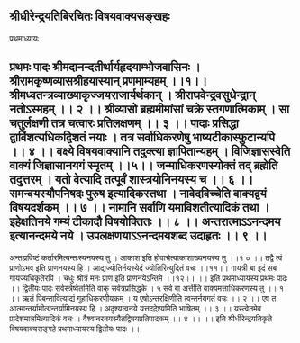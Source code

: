 ## श्रीधीरेन्द्रयतिबिरचितः विषयवाक्यसङ्खहः
प्रथमाध्यायः

प्रथमः पादः
श्रीमदानन्दतीर्थार्यहृदयाम्भोजवासिनः ।
श्रीरामकृष्णव्यासश्रीहयास्यान् प्रणमाम्यहम् ।।१।।
श्रीमध्वतन्त्रव्याख्याकृज्जयराजार्यर्थकान् ।
श्रीराघवेन्द्रवसुधेन्द्रान् नतोऽस्महम् ।। २ ।।
श्रीव्यासो ब्रह्ममीमांसां चक्रे स्तगणात्मिकाम् ।
सा चतुर्लक्षणी तत्र चत्वारः प्रतिलक्षणम् ।। ३ ।।
पादाः प्रसिद्धा द्वाविंशत्यधिकद्विशतं नयाः ।
तत्र सर्वाधिकरणेषु भाष्यटीकास्फुटान्यपि ।। ४ ।।
वक्ष्ये विषयवाक्यानि तदुक्त्या ज्ञापितान्यहम् ।
विजिज्ञासस्वेति वाक्यं जिज्ञासानयगं स्मृतम् ।।५।।
जन्माधिकरणस्योक्तं तद् ब्रह्मेति तदुत्तरम् ।
यतो वेत्यादि तत्पूर्वं शास्त्रयोनिनयस्य च ।। ६ ।।
समन्वयस्यौपनिषदः पुरुष इत्यादिकस्तथा ।
नावेदविच्चेति वाक्यद्वयं विषयदर्शकम् ।। ७ ।।
नामानि सर्वाणि यमाविशतीत्यादिकं तथा ।
इहेक्षतिनये गम्यं टीकादौ विषयोक्तितः ।। ८ ।।
अन्तरात्माऽऽनन्दमय इत्यानन्दमये नये ।
उपलक्षणयाऽऽनन्दमयशब्द उदाहृतः ।। ९ ।।
-

अन्तःप्रविष्टं कर्तारमित्यन्तःस्यनयस्य तु ।
आकाश इति होवाचेत्याकाशाख्यनयस्य तु ।।१ ० ।।
तद्वै त्वं प्राणोऽभव इति प्राणनयस्य हि ।
आद्यज्योतिर्नयस्येदं ज्योतिरित्युदितं वचः ।।११।।
गायत्री बा इदं सब गायज्यधिकृतेरपि ।
चधुः श्रोत्रं मनः प्राण इति प्राणनयेऽन्तिमे ।।१२।।
।। इति प्रथमाध्यायस्य प्रथमः पादः ।।
द्वितीयः पादः
सर्वस्त्रेष्वेतमिति वाक् सर्वत्रप्रसिद्धके ।
५ सर्व बा अत्तीति वाक्यमत्ताधिकरणस्य तु ।। १ ।।
ऋतं पिबन्तावित्याद्यं गुहाधिकरणीयकम् ।
य एषोऽन्तरक्षिणीति त्वन्तर्नयगतं वचः ।। २ ।।
एष त आत्मान्तर्यामीत्यन्तर्यामिनयस्य हि ।
अदृश्यत्वनये यत्तदद्रेश्यमिति भाषितम् ।। ३ ।।
यस्त्वेतमेव प्रादेशमात्रमित्यादिकं वचः ।
वैश्वानरनयस्यैतद्विषयप्रतिपादकम् ।। ४ ।।
।। इति श्रीधीरेन्द्रयतिकृते विषयवाक्यसङ्गहे
प्रथमाध्यायस्य द्वितीयः पादः ।।
